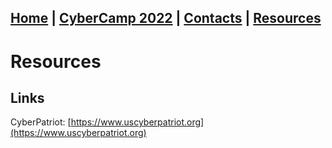## [Home](./index.html) | [CyberCamp 2022](./cybercamp2022.html) | [Contacts](./contacts.html) | [Resources](./resources.html)

# Resources

## Links

CyberPatriot: [https://www.uscyberpatriot.org](https://www.uscyberpatriot.org)
